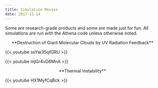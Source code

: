 ```yaml
---
title: Simulation Movies
date: 2017-11-14
---
```


Some are research-grade products and some are made just for fun. All simulations
are run with the Athena code unless otherwise noted.

<p style="text-align: center;">**Destruction of Giant Molecular Clouds by UV Radiation Feedback**</p>
{{< youtube ssYw35qfGRU >}}

{{< youtube mjGr4vD6MnA >}}

<p style="text-align: center;">**Thermal Instability**</p>
{{< youtube HX1MyfCqBck >}}



